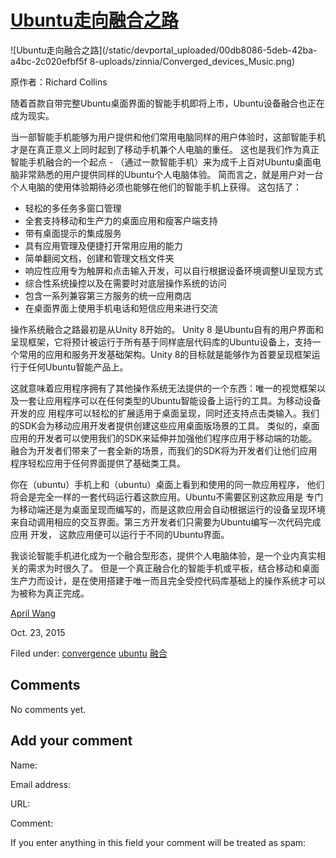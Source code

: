 





#  [Ubuntu走向融合之路](/en/blog/2015/10/23/ubuntuconvergencepath/)

![Ubuntu走向融合之路](/static/devportal_uploaded/00db8086-5deb-42ba-a4bc-2c020efbf5f
8-uploads/zinnia/Converged_devices_Music.png)

原作者：Richard Collins

随着首款自带完整Ubuntu桌面界面的智能手机即将上市，Ubuntu设备融合也正在成为现实。

当一部智能手机能够为用户提供和他们常用电脑同样的用户体验时，这部智能手机才是在真正意义上同时起到了移动手机兼个人电脑的重任。
这也是我们作为真正智能手机融合的一个起点 - （通过一款智能手机）来为成千上百对Ubuntu桌面电脑非常熟悉的用户提供同样的Ubuntu个人电脑体验。
简而言之，就是用户对一台个人电脑的使用体验期待必须也能够在他们的智能手机上获得。 这包括了：

- 轻松的多任务多窗口管理  
- 全套支持移动和生产力的桌面应用和瘦客户端支持  
- 带有桌面提示的集成服务  
- 具有应用管理及便捷打开常用应用的能力  
- 简单翻阅文档，创建和管理文档文件夹  
- 响应性应用专为触屏和点击输入开发，可以自行根据设备环境调整UI呈现方式  
- 综合性系统操控以及在需要时对底层操作系统的访问  
- 包含一系列兼容第三方服务的统一应用商店  
- 在桌面界面上使用手机电话和短信应用来进行交流

操作系统融合之路最初是从Unity 8开始的。 Unity 8
是Ubuntu自有的用户界面和呈现框架，它将预计被运行于所有基于同样底层代码库的Ubuntu设备上，支持一个常用的应用和服务开发基础架构。Unity
8的目标就是能够作为首要呈现框架运行于任何Ubuntu智能产品上。

这就意味着应用程序拥有了其他操作系统无法提供的一个东西：唯一的视觉框架以及一套让应用程序可以在任何类型的Ubuntu智能设备上运行的工具。为移动设备开发的应
用程序可以轻松的扩展适用于桌面呈现，同时还支持点击类输入。我们的SDK会为移动应用开发者提供创建这些应用桌面版场景的工具。
类似的，桌面应用的开发者可以使用我们的SDK来延伸并加强他们程序应用于移动端的功能。
融合为开发者们带来了一套全新的场景，而我们的SDK将为开发者们让他们应用程序轻松应用于任何界面提供了基础类工具。

你在（ubuntu）手机上和（ubuntu）桌面上看到和使用的同一款应用程序， 他们将会是完全一样的一套代码运行着这款应用。Ubuntu不需要区别这款应用是
专门为移动端还是为桌面呈现而编写的，而是这款应用会自动根据运行的设备呈现环境来自动调用相应的交互界面。第三方开发者们只需要为Ubuntu编写一次代码完成应用
开发， 这款应用便可以运行于不同的Ubuntu界面。

我谈论智能手机进化成为一个融合型形态，提供个人电脑体验，是一个业内真实相关的需求为时很久了。
但是一个真正融合化的智能手机或平板，结合移动和桌面生产力而设计，是在使用搭建于唯一而且完全受控代码库基础上的操作系统才可以为被称为真正完成。

[April Wang](/en/blog/authors/aprilswang/)

Oct. 23, 2015

Filed under: [convergence](/en/blog/tags/convergence/)
[ubuntu](/en/blog/tags/ubuntu/) [融合](/en/blog/tags/%E8%9E%8D%E5%90%88/)





## Comments

No comments yet.

## Add your comment

Name:

Email address:

URL:

Comment:

If you enter anything in this field your comment will be treated as spam:





